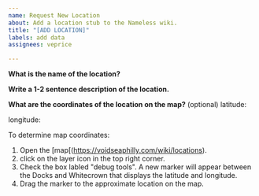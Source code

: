 ```yaml
---
name: Request New Location
about: Add a location stub to the Nameless wiki.
title: "[ADD LOCATION]"
labels: add data
assignees: veprice

---
```


**What is the name of the location?**



**Write a 1-2 sentence description of the location.**



**What are the coordinates of the location on the map?**  (optional)
latitude:

longitude:

To determine map coordinates:
1. Open the [map[(https://voidseaphilly.com/wiki/locations).
2. click on the layer icon in the top right corner.
3. Check the box labled "debug tools". A new marker will appear between the Docks and Whitecrown that displays the latitude and longitude.
4. Drag the marker to the approximate location on the map.
